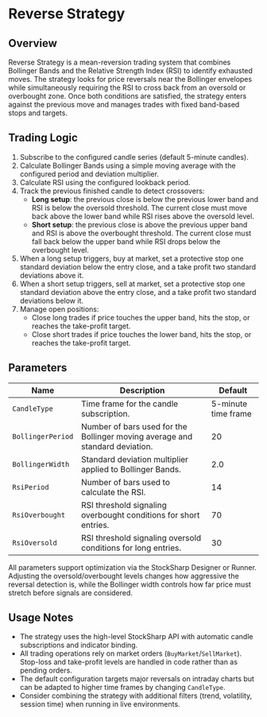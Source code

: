 # Reverse Strategy

## Overview

Reverse Strategy is a mean-reversion trading system that combines Bollinger Bands and the Relative Strength Index (RSI) to identify exhausted moves. The strategy looks for price reversals near the Bollinger envelopes while simultaneously requiring the RSI to cross back from an oversold or overbought zone. Once both conditions are satisfied, the strategy enters against the previous move and manages trades with fixed band-based stops and targets.

## Trading Logic

1. Subscribe to the configured candle series (default 5-minute candles).
2. Calculate Bollinger Bands using a simple moving average with the configured period and deviation multiplier.
3. Calculate RSI using the configured lookback period.
4. Track the previous finished candle to detect crossovers:
   - **Long setup**: the previous close is below the previous lower band and RSI is below the oversold threshold. The current close must move back above the lower band while RSI rises above the oversold level.
   - **Short setup**: the previous close is above the previous upper band and RSI is above the overbought threshold. The current close must fall back below the upper band while RSI drops below the overbought level.
5. When a long setup triggers, buy at market, set a protective stop one standard deviation below the entry close, and a take profit two standard deviations above it.
6. When a short setup triggers, sell at market, set a protective stop one standard deviation above the entry close, and a take profit two standard deviations below it.
7. Manage open positions:
   - Close long trades if price touches the upper band, hits the stop, or reaches the take-profit target.
   - Close short trades if price touches the lower band, hits the stop, or reaches the take-profit target.

## Parameters

| Name | Description | Default |
| --- | --- | --- |
| `CandleType` | Time frame for the candle subscription. | 5-minute time frame |
| `BollingerPeriod` | Number of bars used for the Bollinger moving average and standard deviation. | 20 |
| `BollingerWidth` | Standard deviation multiplier applied to Bollinger Bands. | 2.0 |
| `RsiPeriod` | Number of bars used to calculate the RSI. | 14 |
| `RsiOverbought` | RSI threshold signaling overbought conditions for short entries. | 70 |
| `RsiOversold` | RSI threshold signaling oversold conditions for long entries. | 30 |

All parameters support optimization via the StockSharp Designer or Runner. Adjusting the oversold/overbought levels changes how aggressive the reversal detection is, while the Bollinger width controls how far price must stretch before signals are considered.

## Usage Notes

- The strategy uses the high-level StockSharp API with automatic candle subscriptions and indicator binding.
- All trading operations rely on market orders (`BuyMarket`/`SellMarket`). Stop-loss and take-profit levels are handled in code rather than as pending orders.
- The default configuration targets major reversals on intraday charts but can be adapted to higher time frames by changing `CandleType`.
- Consider combining the strategy with additional filters (trend, volatility, session time) when running in live environments.
